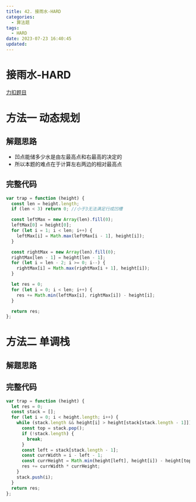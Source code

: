 ```yaml
---
title: 42. 接雨水-HARD
categories:
  - 算法题
tags:
  - HARD
date: 2023-07-23 16:40:45
updated:
---
```


# 接雨水-HARD

[力扣题目](https://leetcode.cn/problems/trapping-rain-water/)

# 方法一 动态规划

## 解题思路

- 凹点能储多少水是由左最高点和右最高的决定的
- 所以本题的难点在于计算左右两边的相对最高点

## 完整代码

```javascript
var trap = function (height) {
  const len = height.length;
  if (len < 3) return 0; //小于3无法满足行成凹槽

  const leftMax = new Array(len).fill(0);
  leftMax[0] = height[0];
  for (let i = 1; i < len; i++) {
    leftMax[i] = Math.max(leftMax[i - 1], height[i]);
  }

  const rightMax = new Array(len).fill(0);
  rightMax[len - 1] = height[len - 1];
  for (let i = len - 2; i >= 0; i--) {
    rightMax[i] = Math.max(rightMax[i + 1], height[i]);
  }

  let res = 0;
  for (let i = 0; i < len; i++) {
    res += Math.min(leftMax[i], rightMax[i]) - height[i];
  }

  return res;
};
```


# 方法二 单调栈

## 解题思路

## 完整代码

```javascript
var trap = function (height) {
  let res = 0;
  const stack = [];
  for (let i = 0; i < height.length; i++) {
    while (stack.length && height[i] > height[stack[stack.length - 1]]) {
      const top = stack.pop();
      if (!stack.length) {
        break;
      }
      const left = stack[stack.length - 1];
      const currWidth = i - left - 1;
      const currHeight = Math.min(height[left], height[i]) - height[top];
      res += currWidth * currHeight;
    }
    stack.push(i);
  }
  return res;
};
```
